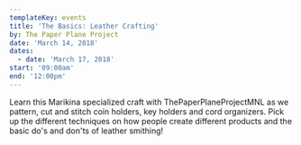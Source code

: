 ```yaml
---
templateKey: events
title: 'The Basics: Leather Crafting'
by: The Paper Plane Project
date: 'March 14, 2018'
dates:
  - date: 'March 17, 2018'
start: '09:00am'
end: '12:00pm'
---
```

Learn this Marikina specialized craft with ThePaperPlaneProjectMNL as we pattern, cut and stitch coin holders, key holders and cord organizers. Pick up the different techniques on how people create different products and the basic do's and don'ts of leather smithing!
